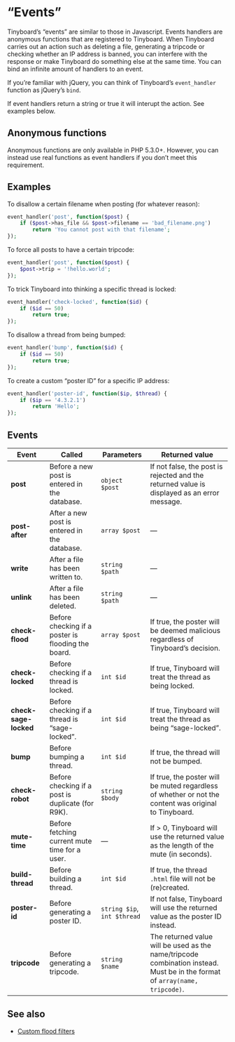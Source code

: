 “Events”
========

Tinyboard’s “events” are similar to those in Javascript. Events handlers are anonymous functions that are registered to Tinyboard. When Tinyboard carries out an action such as deleting a file, generating a tripcode or checking whether an IP address is banned, you can interfere with the response or make Tinyboard do something else at the same time. You can bind an infinite amount of handlers to an event.

If you’re familiar with jQuery, you can think of Tinyboard’s `event_handler` function as jQuery’s `bind`.

If event handlers return a string or true it will interupt the action. See examples below.

Anonymous functions
-------------------
Anonymous functions are only available in PHP 5.3.0+. However, you can instead use real functions as event handlers if you don’t meet this requirement.

Examples
--------
To disallow a certain filename when posting (for whatever reason):
```php
event_handler('post', function($post) {
	if ($post->has_file && $post->filename == 'bad_filename.png')
		return 'You cannot post with that filename';
});
```
To force all posts to have a certain tripcode:
```php
event_handler('post', function($post) {
	$post->trip = '!hello.world';
});
```
To trick Tinyboard into thinking a specific thread is locked:
```php
event_handler('check-locked', function($id) {
	if ($id == 50)
		return true;
});
```
To disallow a thread from being bumped:
```php
event_handler('bump', function($id) {
	if ($id == 50)
		return true;
});
```
To create a custom “poster ID” for a specific IP address:
```php
event_handler('poster-id', function($ip, $thread) {
	if ($ip == '4.3.2.1')
		return 'Hello';
});
```

Events
------
Event                 | Called                                             | Parameters                  | Returned value
--------------------- | -------------------------------------------------- | --------------------------- | --------------
**post**              | Before a new post is entered in the database.      | `object $post`              | If not false, the post is rejected and the returned value is displayed as an error message.
**post-after**        | After a new post is entered in the database.       | `array $post`               | —
**write**             | After a file has been written to.                  | `string $path`              | —
**unlink**            | After a file has been deleted.                     | `string $path`              | —
**check-flood**       | Before checking if a poster is flooding the board. | `array $post`               | If true, the poster will be deemed malicious regardless of Tinyboard’s decision.
**check-locked**      | Before checking if a thread is locked.             | `int $id`                   | If true, Tinyboard will treat the thread as being locked.
**check-sage-locked** | Before checking if a thread is “sage-locked”.      | `int $id`                   | If true, Tinyboard will treat the thread as being “sage-locked”.
**bump**              | Before bumping a thread.                           | `int $id`                   | If true, the thread will not be bumped.
**check-robot**       | Before checking if a post is duplicate (for R9K).  | `string $body`              | If true, the poster will be muted regardless of whether or not the content was original to Tinyboard.
**mute-time**         | Before fetching current mute time for a user.      | —                           | If > 0, Tinyboard will use the returned value as the length of the mute (in seconds).
**build-thread**      | Before building a thread.                          | `int $id`                   | If true, the thread `.html` file will not be (re)created.
**poster-id**         | Before generating a poster ID.                     | `string $ip`, `int $thread` | If not false, Tinyboard will use the returned value as the poster ID instead.
**tripcode**          | Before generating a tripcode.                      | `string $name`              | The returned value will be used as the name/tripcode combination instead. Must be in the format of `array(name, tripcode)`.

See also
--------
* [Custom flood filters](config/flood_filters.md)
